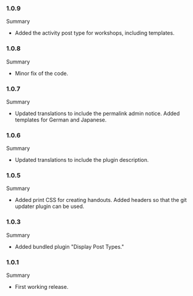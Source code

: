 ### 1.0.9
Summary
* Added the activity post type for workshops, including templates.

### 1.0.8
Summary
* Minor fix of the code.

### 1.0.7
Summary
* Updated translations to include the permalink admin notice. Added templates for German and Japanese.

### 1.0.6
Summary
* Updated translations to include the plugin description.

### 1.0.5
Summary
* Added print CSS for creating handouts. Added headers so that the git updater plugin can be used.

### 1.0.3
Summary
* Added bundled plugin "Display Post Types."

### 1.0.1
Summary
* First working release.
